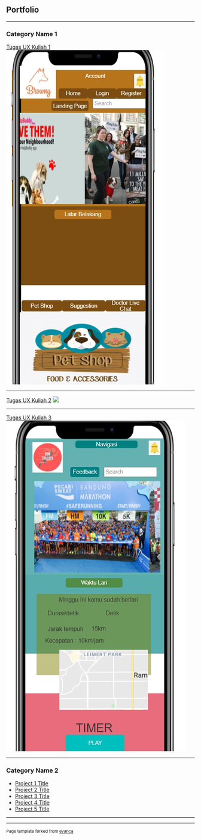 ## Portfolio

---

### Category Name 1 

[Tugas UX Kuliah 1](/sample_page)
<img src="images/1634725032989.jpg?raw=true"/>

---
[Tugas UX Kuliah 2](/pdf/sample_presentation.pdf)
<img src="images/634725097728.jpg?raw=true"/>

---
[Tugas UX Kuliah 3](http://example.com/)
<img src="images/1634725182083.jpg?raw=true"/>

---

### Category Name 2

- [Project 1 Title](http://example.com/)
- [Project 2 Title](http://example.com/)
- [Project 3 Title](http://example.com/)
- [Project 4 Title](http://example.com/)
- [Project 5 Title](http://example.com/)

---




---
<p style="font-size:11px">Page template forked from <a href="https://github.com/evanca/quick-portfolio">evanca</a></p>
<!-- Remove above link if you don't want to attibute -->
